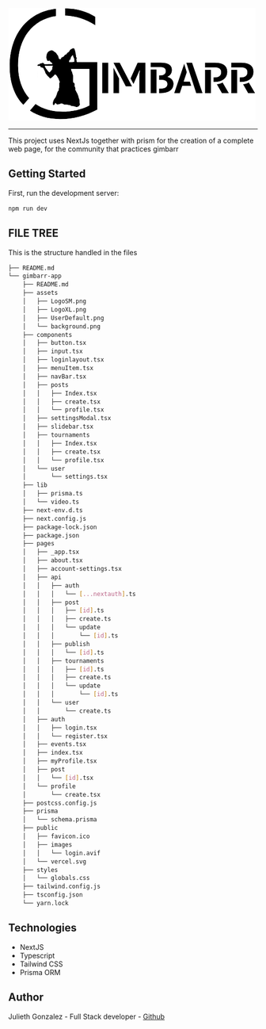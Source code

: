 ![Logo GIMBARR](https://github.com/jyuly12/gimbarr/blob/main/gimbarr-app/assets/LogoXL.png)

<hr>

This project uses NextJs together with prism for the creation of a complete web page, for the community that practices gimbarr

## Getting Started

First, run the development server:

```bash
npm run dev
```


## FILE TREE

This is the structure handled in the files

```bash
├── README.md
└── gimbarr-app
    ├── README.md
    ├── assets
    │   ├── LogoSM.png
    │   ├── LogoXL.png
    │   ├── UserDefault.png
    │   └── background.png
    ├── components
    │   ├── button.tsx
    │   ├── input.tsx
    │   ├── loginlayout.tsx
    │   ├── menuItem.tsx
    │   ├── navBar.tsx
    │   ├── posts
    │   │   ├── Index.tsx
    │   │   ├── create.tsx
    │   │   └── profile.tsx
    │   ├── settingsModal.tsx
    │   ├── slidebar.tsx
    │   ├── tournaments
    │   │   ├── Index.tsx
    │   │   ├── create.tsx
    │   │   └── profile.tsx
    │   └── user
    │       └── settings.tsx
    ├── lib
    │   ├── prisma.ts
    │   └── video.ts
    ├── next-env.d.ts
    ├── next.config.js
    ├── package-lock.json
    ├── package.json
    ├── pages
    │   ├── _app.tsx
    │   ├── about.tsx
    │   ├── account-settings.tsx
    │   ├── api
    │   │   ├── auth
    │   │   │   └── [...nextauth].ts
    │   │   ├── post
    │   │   │   ├── [id].ts
    │   │   │   ├── create.ts
    │   │   │   └── update
    │   │   │       └── [id].ts
    │   │   ├── publish
    │   │   │   └── [id].ts
    │   │   ├── tournaments
    │   │   │   ├── [id].ts
    │   │   │   ├── create.ts
    │   │   │   └── update
    │   │   │       └── [id].ts
    │   │   └── user
    │   │       └── create.ts
    │   ├── auth
    │   │   ├── login.tsx
    │   │   └── register.tsx
    │   ├── events.tsx
    │   ├── index.tsx
    │   ├── myProfile.tsx
    │   ├── post
    │   │   └── [id].tsx
    │   └── profile
    │       └── create.tsx
    ├── postcss.config.js
    ├── prisma
    │   └── schema.prisma
    ├── public
    │   ├── favicon.ico
    │   ├── images
    │   │   └── login.avif
    │   └── vercel.svg
    ├── styles
    │   └── globals.css
    ├── tailwind.config.js
    ├── tsconfig.json
    └── yarn.lock
```
## Technologies 

- NextJS
- Typescript
- Tailwind CSS
- Prisma ORM

## Author

Julieth Gonzalez - Full Stack developer - [Github](https://github.com/jyuly12)
